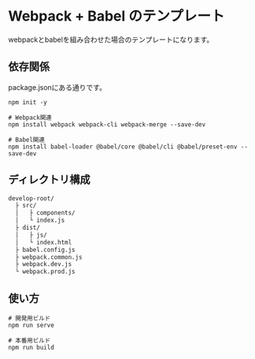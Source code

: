 # Webpack + Babel のテンプレート

webpackとbabelを組み合わせた場合のテンプレートになります。

## 依存関係

package.jsonにある通りです。

```terminal
npm init -y

# Webpack関連
npm install webpack webpack-cli webpack-merge --save-dev

# Babel関連
npm install babel-loader @babel/core @babel/cli @babel/preset-env --save-dev
```

## ディレクトリ構成

```txt
develop-root/
  ├ src/
  │   ├ components/
  │   └ index.js 
  ├ dist/
  │   ├ js/
  │   └ index.html
  ├ babel.config.js
  ├ webpack.common.js
  ├ webpack.dev.js
  └ webpack.prod.js
```

## 使い方

```terminal
# 開発用ビルド
npm run serve

# 本番用ビルド
npm run build
```
